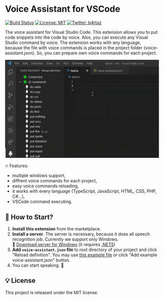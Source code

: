 # Voice Assistant for VSCode

[![Build Status](https://travis-ci.com/b4rtaz/voice-assistant.svg?branch=main)](https://travis-ci.com/b4rtaz/voice-assistant) [![License: MIT](https://img.shields.io/github/license/mashape/apistatus.svg)](/LICENSE) [![Twitter: b4rtaz](https://img.shields.io/twitter/follow/b4rtaz.svg?style=social)](https://twitter.com/b4rtaz)

The voice assistant for Visual Studio Code. This extension allows you to put code snippets into the code by voice. Also, you can execute any Visual Studio command by voice. The extension works with any language, because the file with voice commands is placed in the project folder (voice-assistant.json). So, you can prepare own voice commands for each project.

<p align="center"><img src="./.github/preview.gif" alt="Voice Assistant for VSCode" /></p>

🔥 Features:

* multiple windows support,
* diffrent voice commands for each project,
* easy voice commands reloading,
* it works with every language (TypeScript, JavaScript, HTML, CSS, PHP, C#...),
* VSCode command executing.

## 🚀 How to Start?

1. **Install this extension** from the marketplace.
2. **Install a server**. The server is necessary, because it does all speech recognition job. Currently we support only Windows.  
   💾 [Download server for Windows](https://github.com/b4rtaz/voice-assistant-net-server/releases/download/v0.1.0/VoiceAssistant.Server.0.1.0.zip) (it requires [.NET5](https://dotnet.microsoft.com/download/dotnet/5.0))
3. **Add `voice-assistant.json` file** to root directory of your project and click "Reload definition". You may use [this example file](media/voice-assistant.json) or click "Add example voice-assistant.json" button.
4. You can start speaking. 🎤

## 💡 License

This project is released under the MIT license.
